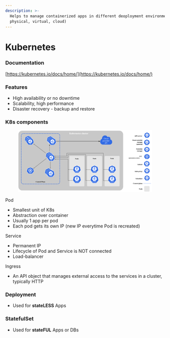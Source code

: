 ```yaml
---
description: >-
  Helps to manage containerized apps in different deoployment environments (e.g.
  physical, virtual, cloud)
---
```


# Kubernetes

### Documentation

[https://kubernetes.io/docs/home/](https://kubernetes.io/docs/home/)

### Features

* High availability or no downtime
* Scalability, high performance
* Disaster recovery - backup and restore



### K8s components

<figure><img src=".gitbook/assets/image (12).png" alt=""><figcaption></figcaption></figure>

Pod

* Smallest unit of K8s
* Abstraction over container
* Usually 1 app per pod
* Each pod gets its own IP (new IP everytime Pod is recreated)

Service

* Permanent IP
* Lifecycle of Pod and Service is NOT connected
* Load-balancer

Ingress

* An API object that manages external access to the services in a cluster, typically HTTP

### Deployment

* Used for **stateLESS** Apps

### StatefulSet

* Used for **stateFUL** Apps or DBs
